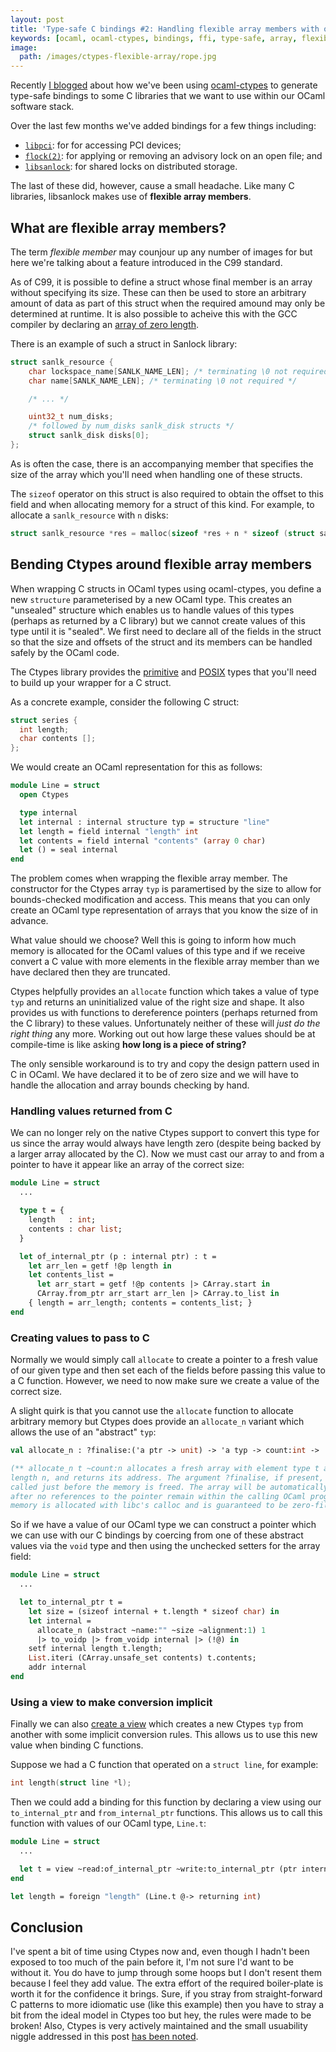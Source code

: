 ```yaml
---
layout: post
title: 'Type-safe C bindings #2: Handling flexible array members with ocaml-ctypes'
keywords: [ocaml, ocaml-ctypes, bindings, ffi, type-safe, array, flexible, sanlock, ocaml-sanlock]
image:
  path: /images/ctypes-flexible-array/rope.jpg
---
```


Recently [I blogged][0] about how we've been using [ocaml-ctypes][1] to
generate type-safe bindings to some C libraries that we want to use within our
OCaml software stack.

Over the last few months we've added bindings for a few things including:

* [`libpci`][2]: for for accessing PCI devices;
* [`flock(2)`][3]: for applying or removing an advisory lock on an open file; and
* [`libsanlock`][4]: for shared locks on distributed storage.

The last of these did, however, cause a small headache. Like many C libraries,
libsanlock makes use of **flexible array members**.

## What are flexible array members?
The term _flexible member_ may counjour up any number of images for but here
we're talking about a feature introduced in the C99 standard.

As of C99, it is possible to define a struct whose final member is an array
without specifying its size. These can then be used to store an arbitrary
amount of data as part of this struct when the required amound may only be
determined at runtime. It is also possible to acheive this with the GCC
compiler by declaring an [array of zero length][5].

There is an example of such a struct in Sanlock library:

```c
struct sanlk_resource {
    char lockspace_name[SANLK_NAME_LEN]; /* terminating \0 not required */
    char name[SANLK_NAME_LEN]; /* terminating \0 not required */

    /* ... */

    uint32_t num_disks;
    /* followed by num_disks sanlk_disk structs */
    struct sanlk_disk disks[0];
};
```

As is often the case, there is an accompanying member that specifies the size
of the array which you'll need when handling one of these structs.

The `sizeof` operator on this struct is also required to obtain the offset to
this field and when allocating memory for a struct of this kind. For example,
to allocate a `sanlk_resource` with `n` disks:

```c
struct sanlk_resource *res = malloc(sizeof *res + n * sizeof (struct sanlk_disk));
```

## Bending Ctypes around flexible array members
When wrapping C structs in OCaml types using ocaml-ctypes, you define a new
`structure` parameterised by a new OCaml type.  This creates an "unsealed"
structure which enables us to handle values of this types (perhaps as returned
by a C library) but we cannot create values of this type until it is "sealed".
We first need to declare all of the fields in the struct so that the size and
offsets of the struct and its members can be handled safely by the OCaml code.

The Ctypes library provides the [primitive][6] and [POSIX][7] types that you'll
need to build up your wrapper for a C struct.

As a concrete example, consider the following C struct:

```c
struct series {
  int length;
  char contents [];
};
```

We would create an OCaml representation for this as follows:

```ocaml
module Line = struct
  open Ctypes

  type internal
  let internal : internal structure typ = structure "line"
  let length = field internal "length" int
  let contents = field internal "contents" (array 0 char)
  let () = seal internal
end
```

The problem comes when wrapping the flexible array member. The constructor for
the Ctypes array `typ` is paramertised by the size to allow for bounds-checked
modification and access.  This means that you can only create an OCaml type
representation of arrays that you know the size of in advance.

What value should we choose? Well this is going to inform how much memory is
allocated for the OCaml values of this type and if we receive convert a C value
with more elements in the flexible array member than we have declared then they
are truncated.

Ctypes helpfully provides an `allocate` function which takes a value of type
`typ` and returns an uninitialized value of the right size and shape. It also
provides us with functions to dereference pointers (perhaps returned from the C
library) to these values. Unfortunately neither of these will _just do the
right thing_ any more. Working out out how large these values should be at
compile-time is like asking **how long is a piece of string?**

The only sensible workaround is to try and copy the design pattern used in C in
OCaml. We have declared it to be of zero size and we will have to handle the
allocation and array bounds checking by hand.

### Handling values returned from C
We can no longer rely on the native Ctypes support to convert this type for us
since the array would always have length zero (despite being backed by a larger
array allocated by the C). Now we must cast our array to and from a pointer to
have it appear like an array of the correct size:

```ocaml
module Line = struct
  ...

  type t = {
    length   : int;
    contents : char list; 
  }

  let of_internal_ptr (p : internal ptr) : t =
    let arr_len = getf !@p length in
    let contents_list =
      let arr_start = getf !@p contents |> CArray.start in
      CArray.from_ptr arr_start arr_len |> CArray.to_list in
    { length = arr_length; contents = contents_list; }
end
```

### Creating values to pass to C
Normally we would simply call `allocate` to create a pointer to a fresh value
of our given type and then set each of the fields before passing this value to
a C function. However, we need to now make sure we create a value of the
correct size.

A slight quirk is that you cannot use the `allocate` function to allocate
arbitrary memory but Ctypes does provide an `allocate_n` variant which allows
the use of an "abstract" `typ`:

```ocaml
val allocate_n : ?finalise:('a ptr -> unit) -> 'a typ -> count:int -> 'a ptr

(** allocate_n t ~count:n allocates a fresh array with element type t and
length n, and returns its address. The argument ?finalise, if present, will be
called just before the memory is freed. The array will be automatically freed
after no references to the pointer remain within the calling OCaml program. The
memory is allocated with libc's calloc and is guaranteed to be zero-filled. *)
```

So if we have a value of our OCaml type we can construct a pointer which we can
use with our C bindings by coercing from one of these abstract values via the
`void` type and then using the unchecked setters for the array field:

```ocaml
module Line = struct
  ...

  let to_internal_ptr t =
    let size = (sizeof internal + t.length * sizeof char) in
    let internal =
      allocate_n (abstract ~name:"" ~size ~alignment:1) 1
      |> to_voidp |> from_voidp internal |> (!@) in
    setf internal length t.length;
    List.iteri (CArray.unsafe_set contents) t.contents;
    addr internal
end
```

### Using a view to make conversion implicit
Finally we can also [create a view][8] which creates a new Ctypes `typ` from
another with some implicit conversion rules. This allows us to use this new
value when binding C functions.

Suppose we had a C function that operated on a `struct line`, for example:

```c
int length(struct line *l);
```

Then we could add a binding for this function by declaring a view using our
`to_internal_ptr` and `from_internal_ptr` functions. This allows us to call
this function with values of our OCaml type, `Line.t`:

```ocaml
module Line = struct
  ...

  let t = view ~read:of_internal_ptr ~write:to_internal_ptr (ptr internal)
end

let length = foreign "length" (Line.t @-> returning int)
```

## Conclusion
I've spent a bit of time using Ctypes now and, even though I hadn't been
exposed to too much of the pain before it, I'm not sure I'd want to be without
it. You do have to jump through some hoops but I don't resent them because I
feel they add value. The extra effort of the required boiler-plate is worth it
for the confidence it brings. Sure, if you stray from straight-forward C
patterns to more idiomatic use (like this example) then you have to stray a bit
from the ideal model in Ctypes too but hey, the rules were made to be broken!
Also, Ctypes is very actively maintained and the small usuability niggle
addressed in this post [has been noted][9].

[0]: http://simonjbeaumont.com/posts/ocaml-ctypes
[1]: https://github.com/ocaml/ocaml-ctypes
[2]: https://github.com/simonjbeaumont/ocaml-pci
[3]: https://github.com/simonjbeaumont/ocaml-flock
[4]: https://github.com/simonjbeaumont/ocaml-sanlock
[5]: https://gcc.gnu.org/onlinedocs/gcc/Zero-Length.html
[6]: http://ocamllabs.github.io/ocaml-ctypes/Ctypes_types.TYPE.html
[7]: http://ocamllabs.github.io/ocaml-ctypes/PosixTypes.html
[8]: https://github.com/ocamllabs/ocaml-ctypes/wiki/ctypes-tutorial#views
[9]: https://github.com/ocamllabs/ocaml-ctypes/issues/353

